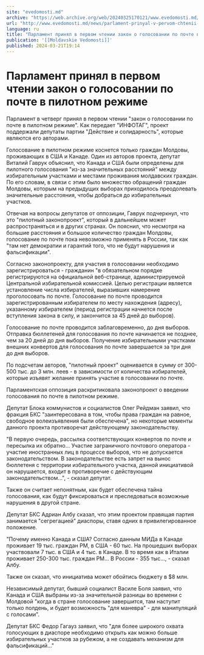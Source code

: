 ```yaml
---
site: "evedomosti.md"
archive: "https://web.archive.org/web/20240325170121/www.evedomosti.md/news/parlament-prinyal-v-pervom-chtenii-zakon-o-golosovanii-po-po"
url: "http://www.evedomosti.md/news/parlament-prinyal-v-pervom-chtenii-zakon-o-golosovanii-po-po"
language: ru
title: "Парламент принял в первом чтении закон о голосовании по почте в пилотном режиме"
publication: '[[Moldavskie Vedomosti]]'
published: 2024-03-21T19:14
---
```


# Парламент принял в первом чтении закон о голосовании по почте в пилотном режиме

Парламент в четверг принял в первом чтении "закон о голосовании по почте в пилотном режиме". Как передает "ИНФОТАГ", проект поддержали депутаты партии "Действие и солидарность", которые являются его авторами.

Голосование в пилотном режиме коснется только граждан Молдовы, проживающих в США и Канаде. Один из авторов проекта, депутат Виталий Гаврук объяснил, что Канада и США были определены для пилотного голосования "из-за значительных расстояний" между избирательным участками и местами проживания молдавских граждан. По его словам, в связи с этим было множество обращений граждан Молдовы, которым на предыдущих выборах приходилось преодолевать значительные расстояния, чтобы добраться до избирательных участков.

Отвечая на вопросы депутатов от оппозиции, Гаврук подчеркнул, что это "пилотный законопроект", который в дальнейшем может распространяться и в других странах. Он пояснил, что несмотря на большие расстояния и большое количество граждан Молдовы, голосование по почте пока невозможно применять в России, так как "там нет демократии и гарантий того, что не будут нарушения и фальсификации".

Согласно законопроекту, для участия в голосовании необходимо зарегистрироваться - гражданин "в обязательном порядке регистрируются на официальной веб-странице, администрируемой Центральной избирательной комиссией. Целью регистрации является установление числа избирателей, выразивших намерение проголосовать по почте. Голосование по почте проводится зарегистрированным избирателем по месту нахождения (адресу), указанному избирателем (период регистрации начнется после вступления закона в силу, и закончится за 45 дней до выборов).

Голосование по почте проводится заблаговременно, до дня выборов. Отправка бюллетеней для голосования по почте начинается не позднее, чем за 20 дней до дня выборов. Получение избирательными участками внешних конвертов для голосования по почте завершается за три дня до дня выборов.

По подсчетам авторов, "пилотный проект" оценивается в сумму от 300-500 тыс. до 3 млн. леев - в зависимости от количества избирателей, которые изъявят желание принять участие в голосовании по почте.

Парламентская оппозиция раскритиковала законопроект о введении голосования по почте в пилотном режиме.

Депутат Блока коммунистов и социалистов Олег Рейдман заявил, что фракция БКС "заинтересована в том, чтобы права граждан на равное, свободное волеизъявления были обеспечена", но некоторые моменты данного проекта противоречат действующему законодательству.

"В первую очередь, рассылка соответствующих конвертов по почте и пересылка их обратно... Участие заграничного почтового оператора - участие иностранных лиц в процессе выборов, что не допускается законодательством. В законодательстве есть запрет на вынос бюллетеня с территории избирательного участка, данной инициативой он нарушается, входит в противоречие с действующим законодательством...", - сказал депутат.

Также он считает непонятным, как будет обеспечена тайна голосования, как будут фиксироваться и преследоваться возможные нарушения в другой стране.

Депутат БКС Адриан Албу сказал, что этим проектом правящая партия занимается "сегрегацией" диаспоры, ставя одних в привилегированное положение.

"Почему именно Канада и США? Согласно данным МИДа в Канаде проживает 19 тыс. граждан РМ, в США - 60 тыс. На прошедших выборах участвовали 7 тыс. в США и 4 тыс. в Канаде. В то время как в Италии проживает 250-300 тыс. граждан РМ... В России - 355 тыс..., - сказал Албу.

Также он сказал, что инициатива может обойтись бюджету в $8 млн.

Независимый депутат, бывший социалист Василе Боля заявил, что Канада и США выбраны из-за значительной разницы во времени с Молдовой "когда в стране голосование завершится, там наступит только полдень, и будет возможность "для маневра" - для манипуляций с голосами".

Депутат БКС Федор Гагауз заявил, что "для более широкого охвата голосующих в диаспоре необходимо открыть как можно больше избирательных участков за рубежом, а не создавать механизм для фальсификаций..."
